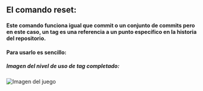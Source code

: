 ## El comando reset:

#### Este comando funciona igual que commit o un conjunto de commits pero en este caso, un tag es una referencia a un punto específico en la historia del repositorio.

#### Para usarlo es sencillo:

##### Imagen del nivel de uso de tag completado:
![Imagen del juego](/Captures/0016.png)